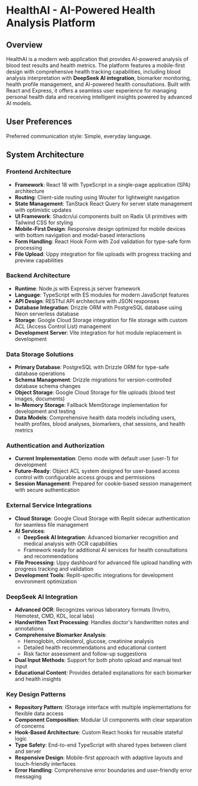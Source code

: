# HealthAI - AI-Powered Health Analysis Platform

## Overview

HealthAI is a modern web application that provides AI-powered analysis of blood test results and health metrics. The platform features a mobile-first design with comprehensive health tracking capabilities, including blood analysis interpretation with **DeepSeek AI integration**, biomarker monitoring, health profile management, and AI-powered health consultations. Built with React and Express, it offers a seamless user experience for managing personal health data and receiving intelligent insights powered by advanced AI models.

## User Preferences

Preferred communication style: Simple, everyday language.

## System Architecture

### Frontend Architecture
- **Framework**: React 18 with TypeScript in a single-page application (SPA) architecture
- **Routing**: Client-side routing using Wouter for lightweight navigation
- **State Management**: TanStack React Query for server state management with optimistic updates
- **UI Framework**: Shadcn/ui components built on Radix UI primitives with Tailwind CSS for styling
- **Mobile-First Design**: Responsive design optimized for mobile devices with bottom navigation and modal-based interactions
- **Form Handling**: React Hook Form with Zod validation for type-safe form processing
- **File Upload**: Uppy integration for file uploads with progress tracking and preview capabilities

### Backend Architecture
- **Runtime**: Node.js with Express.js server framework
- **Language**: TypeScript with ES modules for modern JavaScript features
- **API Design**: RESTful API architecture with JSON responses
- **Database Integration**: Drizzle ORM with PostgreSQL database using Neon serverless database
- **Storage**: Google Cloud Storage integration for file storage with custom ACL (Access Control List) management
- **Development Server**: Vite integration for hot module replacement in development

### Data Storage Solutions
- **Primary Database**: PostgreSQL with Drizzle ORM for type-safe database operations
- **Schema Management**: Drizzle migrations for version-controlled database schema changes
- **Object Storage**: Google Cloud Storage for file uploads (blood test images, documents)
- **In-Memory Storage**: Fallback MemStorage implementation for development and testing
- **Data Models**: Comprehensive health data models including users, health profiles, blood analyses, biomarkers, chat sessions, and health metrics

### Authentication and Authorization
- **Current Implementation**: Demo mode with default user (user-1) for development
- **Future-Ready**: Object ACL system designed for user-based access control with configurable access groups and permissions
- **Session Management**: Prepared for cookie-based session management with secure authentication

### External Service Integrations
- **Cloud Storage**: Google Cloud Storage with Replit sidecar authentication for seamless file management
- **AI Services**: 
  - **DeepSeek AI Integration**: Advanced biomarker recognition and medical analysis with OCR capabilities
  - Framework ready for additional AI services for health consultations and recommendations
- **File Processing**: Uppy dashboard for advanced file upload handling with progress tracking and validation
- **Development Tools**: Replit-specific integrations for development environment optimization

### DeepSeek AI Integration
- **Advanced OCR**: Recognizes various laboratory formats (Invitro, Hemotest, CMD, KDL, local labs)
- **Handwritten Text Processing**: Handles doctor's handwritten notes and annotations
- **Comprehensive Biomarker Analysis**: 
  - Hemoglobin, cholesterol, glucose, creatinine analysis
  - Detailed health recommendations and educational content
  - Risk factor assessment and follow-up suggestions
- **Dual Input Methods**: Support for both photo upload and manual text input
- **Educational Content**: Provides detailed explanations for each biomarker and health insights

### Key Design Patterns
- **Repository Pattern**: IStorage interface with multiple implementations for flexible data access
- **Component Composition**: Modular UI components with clear separation of concerns
- **Hook-Based Architecture**: Custom React hooks for reusable stateful logic
- **Type Safety**: End-to-end TypeScript with shared types between client and server
- **Responsive Design**: Mobile-first approach with adaptive layouts and touch-friendly interfaces
- **Error Handling**: Comprehensive error boundaries and user-friendly error messaging